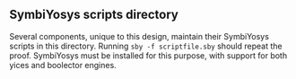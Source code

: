 ## SymbiYosys scripts directory

Several components, unique to this design, maintain their SymbiYosys scripts
in this directory.  Running `sby -f scriptfile.sby` should repeat the proof.
SymbiYosys must be installed for this purpose, with support for both yices
and boolector engines.
